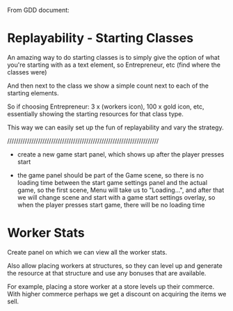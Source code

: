 From GDD document:

# Replayability - Starting Classes

An amazing way to do starting classes is to simply give the option of what you're starting with as a text element, 
so Entrepreneur, etc (find where the classes were)

And then next to the class we show a simple count next to each of the starting elements.

So if choosing Entrepreneur: 3 x (workers icon), 100 x gold icon, etc, essentially showing the starting resources for that class type.

This way we can easily set up the fun of replayability and vary the strategy.


/////////////////////////////////////////////////////////////////////

* create a new game start panel, which shows up after the player presses start

* the game panel should be part of the Game scene, so there is no loading time between the start game settings panel and the actual game,
so the first scene, Menu will take us to "Loading...", and after that we will change scene and start with a game start settings overlay,
so when the player presses start game, there will be no loading time


# Worker Stats

Create panel on which we can view all the worker stats. 

Also allow placing workers at structures, so they can level up and generate the resource at that structure and use any bonuses that are available.

For example, placing a store worker at a store levels up their commerce. With higher commerce perhaps we get a discount on acquiring the items we sell.
